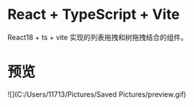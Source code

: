 # React + TypeScript + Vite

React18 + ts + vite 实现的列表拖拽和树拖拽结合的组件。

# 预览
![](C:/Users/11713/Pictures/Saved Pictures/preview.gif)
